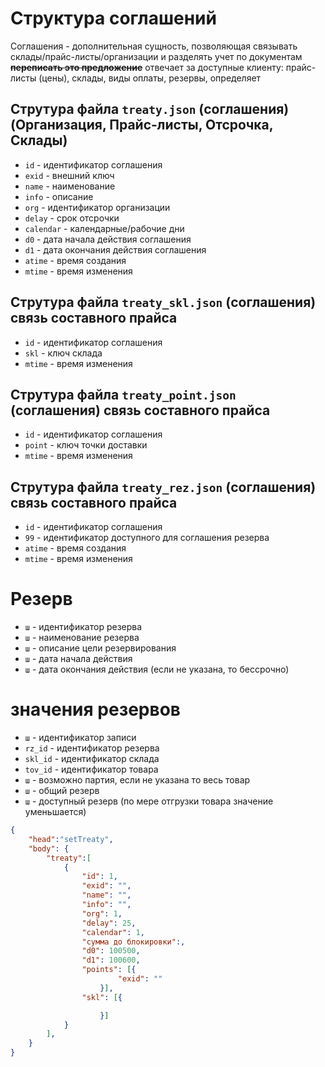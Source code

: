 # Структура соглашений

Соглашения - дополнительная сущность, позволяющая связывать склады/прайс-листы/организации и разделять учет по документам ~~**переписать это предложение**~~ отвечает за доступные клиенту: прайс-листы (цены), склады, виды оплаты, резервы, определяет

## Струтура файла `treaty.json` (соглашения) (Организация, Прайс-листы, Отсрочка, Склады)

- `id` - идентификатор соглашения
- `exid` - внешний ключ
- `name` - наименование
- `info` - описание
- `org` - идентификатор организации
- `delay` - срок отсрочки
- `calendar` - календарные/рабочие дни
- `d0` - дата начала действия соглашения
- `d1` - дата окончания действия соглашения
- `atime` - время создания
- `mtime` - время изменения

<!-- ### Структура (связи оплаты и соглашения) - `id` - идентификатор записи - `id` - идентификатор соглашения - ` ` - вариант оплаты - ` ` - форма оплаты - ` ` - порог процент оплаты - `mtime` - время изменения -->

## Струтура файла `treaty_skl.json` (соглашения) связь составного прайса

- `id` - идентификатор соглашения
- `skl` - ключ склада
- `mtime` - время изменения

## Струтура файла `treaty_point.json` (соглашения) связь составного прайса

- `id` - идентификатор соглашения
- `point` - ключ точки доставки
- `mtime` - время изменения

## Струтура файла `treaty_rez.json` (соглашения) связь составного прайса

- `id` - идентификатор соглашения
- `99` - идентификатор доступного для соглашения резерва
- `atime` - время создания
- `mtime` - время изменения

# Резерв

- `ш` - идентификатор резерва
- `ш` - наименование резерва
- `ш` - описание цели резервирования
- `ш` - дата начала действия
- `ш` - дата окончания действия (если не указана, то бессрочно)

# значения резервов

- `ш` - идентификатор записи
- `rz_id` - идентификатор резерва
- `skl_id` - идентификатор склада
- `tov_id` - идентификатор товара
- `ш` - возможно партия, если не указана то весь товар
- `ш` - общий резерв
- `ш` - доступный резерв (по мере отгрузки товара значение уменьшается)

```json
{
    "head":"setTreaty",
    "body": {
        "treaty":[
            {
                "id": 1,
                "exid": "",
                "name": "",
                "info": "",
                "org": 1,
                "delay": 25,
                "calendar": 1,
                "сумма до блокировки":,
                "d0": 100500,
                "d1": 100600,
                "points": [{
						"exid": ""
                    }],
                "skl": [{

                    }]
            }
        ],
    }
}
```
